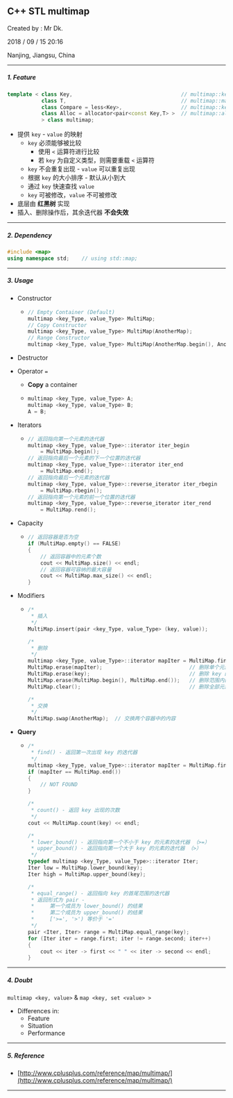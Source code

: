 ## C++ STL multimap

Created by : Mr Dk.

2018 / 09 / 15 20:16

Nanjing, Jiangsu, China

---

##### 1. Feature

```C++
template < class Key,                                   // multimap::key_type
           class T,                                     // multimap::mapped_type
           class Compare = less<Key>,                   // multimap::key_compare
           class Alloc = allocator<pair<const Key,T> >  // multimap::allocator_type
           > class multimap;
```

* 提供 `key` - `value` 的映射
  * `key` 必须能够被比较
    * 使用 `<` 运算符进行比较
    * 若 `key` 为自定义类型，则需要重载 `<` 运算符
  * `key` 不会重复出现 - `value` 可以重复出现
  * 根据 `key` 的大小排序 - 默认从小到大
  * 通过 `key` 快速查找 `value`
  * `key` 可被修改，`value` 不可被修改
* 底层由 __红黑树__ 实现
* 插入、删除操作后，其余迭代器 __不会失效__

---

##### 2. Dependency

```C++
#include <map>
using namespace std;	// using std::map;
```

---

##### 3. Usage

* Constructor

  * ```C++
    // Empty Container (Default)
    multimap <key_Type, value_Type> MultiMap;
    // Copy Constructor
    multimap <key_Type, value_Type> MultiMap(AnotherMap);
    // Range Constructor
    multimap <key_Type, value_Type> MultiMap(AnotherMap.begin(), AnotherMap.end());
    ```

* Destructor

* Operator `=`

  * __Copy__ a container

  * ```C++
    multimap <key_Type, value_Type> A;
    multimap <key_Type, value_Type> B;
    A = B;
    ```

* Iterators

  * ```C++
    // 返回指向第一个元素的迭代器
    multimap <key_Type, value_Type>::iterator iter_begin
    	= MultiMap.begin();
    // 返回指向最后一个元素的下一个位置的迭代器
    multimap <key_Type, value_Type>::iterator iter_end
    	= MultiMap.end();
    // 返回指向最后一个元素的迭代器
    multimap <key_Type, value_Type>::reverse_iterator iter_rbegin
    	= MultiMap.rbegin();
    // 返回指向第一个元素的前一个位置的迭代器
    multimap <key_Type, value_Type>::reverse_iterator iter_rend
    	= MultiMap.rend();
    ```

* Capacity

  * ```C++
    // 返回容器是否为空
    if (MultiMap.empty() == FALSE)
    {
        // 返回容器中的元素个数
        cout << MultiMap.size() << endl;
        // 返回容器可容纳的最大容量
        cout << MultiMap.max_size() << endl;
    }
    ```

* Modifiers

  * ```C++
    /*
     * 插入
     */
    MultiMap.insert(pair <key_Type, value_Type> (key, value));
    
    /*
     * 删除
     */
    multimap <key_Type, value_Type>::iterator mapIter = MultiMap.find(key);
    MultiMap.erase(mapIter);							// 删除单个元素
    MultiMap.erase(key);								// 删除 key 的所有元素
    MultiMap.erase(MultiMap.begin(), MultiMap.end());	// 删除范围内的元素
    MultiMap.clear();									// 删除全部元素
    
    /*
     * 交换
     */
    MultiMap.swap(AnotherMap);	// 交换两个容器中的内容
    ```

* __Query__

  * ```C++
    /*
     * find() - 返回第一次出现 key 的迭代器
     */
    multimap <key_Type, value_Type>::iterator mapIter = MultiMap.find(key);
    if (mapIter == MultiMap.end())
    {
        // NOT FOUND
    }
    
    /*
     * count() - 返回 key 出现的次数
     */
    cout << MultiMap.count(key) << endl;
    
    /*
     * lower_bound() - 返回指向第一个不小于 key 的元素的迭代器 （>=）
     * upper_bound() - 返回指向第一个大于 key 的元素的迭代器 （>）
     */
    typedef multimap <key_Type, value_Type>::iterator Iter;
    Iter low = MultiMap.lower_bound(key);
    Iter high = MultiMap.upper_bound(key);
    
    /*
     * equal_range() - 返回指向 key 的首尾范围的迭代器
     * 返回形式为 pair - 
     *     第一个成员为 lower_bound() 的结果
     *     第二个成员为 upper_bound() 的结果
     *     ['>=', '>') 等价于 '='
     */
    pair <Iter, Iter> range = MultiMap.equal_range(key);
    for (Iter iter = range.first; iter != range.second; iter++)
    {
        cout << iter -> first << " " << iter -> second << endl;
    }
    ```

---

##### 4. Doubt

`multimap <key, value>` & `map <key, set <value> >`

* Differences in:
  * Feature
  * Situation
  * Performance

---

##### 5. Reference

* [http://www.cplusplus.com/reference/map/multimap/](http://www.cplusplus.com/reference/map/multimap/)

---

